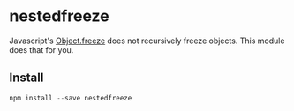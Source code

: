 # nestedfreeze
Javascript's [Object.freeze](https://developer.mozilla.org/en-US/docs/Web/JavaScript/Reference/Global_Objects/Object/freeze) does not recursively freeze objects. This module does that for you.

## Install
``` js
npm install --save nestedfreeze
```
